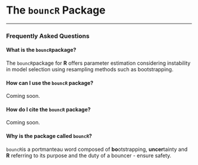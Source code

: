 # The `bouncR` Package
***
### Frequently Asked Questions
#### What is the `bouncR`package?
The `bouncR`package for **R** offers parameter estimation considering instability in model selection using resampling methods such as bootstrapping.
#### How can I use the `bouncR` package?
Coming soon.
#### How do I cite the `bouncR` package?
Coming soon.
#### Why is the package called `bouncR`?
`bouncR`is a portmanteau word composed of **bo**otstrapping, **uncer**tainty and **R** referring to its purpose and the duty of a bouncer - ensure safety. 
